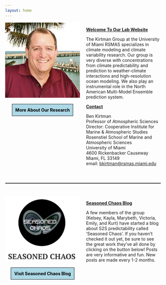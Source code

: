 ```yaml
---
layout: home
---
```


<div style="display: flex;">
  <div style="flex: 1; display: flex; flex-direction: column; align-items: center; padding-right: 20px;">
    <img src="/assets/images/kirtman_pic.jpg" alt="Dr. Benjamin Kirtman" class="large-image" style="width: 100%; height: auto;">
    <div style="margin-top: 20px; padding: 10px; background-color: lightblue; border: 1px solid #000; text-align: center;">
      <a href="/research" style="text-decoration: none; font-weight: bold; color: black;">More About Our Research</a>
    </div>
  </div>
  <div style="flex: 1;">
    <p style="font-weight: bold; text-decoration: underline;">Welcome To Our Lab Website</p>
    <p>
      The Kirtman Group at the University of Miami RSMAS specializes in climate modeling and climate variability research. Our group is very diverse with concentrations from climate predictability and prediction to weather-climate interactions and high-resolution ocean modeling. We also play an instrumental role in the North American Multi-Model Ensemble prediction system.
    </p>
    <p style="font-weight: bold; text-decoration: underline;">Contact</p>
    <p>
      Ben Kirtman<br>
      Professor of Atmospheric Sciences<br>
      Director: Cooperative Institute for Marine & Atmospheric Studies<br>
      Rosenstiel School of Marine and Atmospheric Sciences<br>
      University of Miami<br>
      4600 Rickenbacker Causeway<br>
      Miami, FL 33149<br>
      email: <a href="mailto:bkirtman@rsmas.miami.edu">bkirtman@rsmas.miami.edu</a>
    </p>
  </div>
</div>

<hr style="border: 1px solid gray; margin: 40px 0;">

<div style="display: flex;">
  <div style="flex: 1; display: flex; flex-direction: column; align-items: center; padding-right: 20px;">
    <img src="/assets/images/seasoned_chaos.jpg" alt="Seasoned Chaos Blog" class="large-image" style="width: 100%; height: auto;">
    <div style="margin-top: 20px; padding: 10px; background-color: lightblue; border: 1px solid #000; text-align: center;">
      <a href="/seasoned_chaos" style="text-decoration: none; font-weight: bold; color: black;">Visit Seasoned Chaos Blog</a>
    </div>
  </div>
  <div style="flex: 1;">
    <p style="font-weight: bold; text-decoration: underline;">Seasoned Chaos Blog</p>
    <p>
      A few members of the group (Kelsey, Kayla, Marybeth, Victoria, Emily, and Kurt) have started a blog about S2S predictability called ‘Seasoned Chaos’. If you haven’t checked it out yet, be sure to see the great work they’ve all done by clicking on the button below! Posts are very informative and fun. New posts are made every 1-2 months.
    </p>
  </div>
</div>
